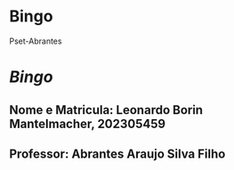 # Bingo
Pset-Abrantes

# *Bingo*
## Nome e Matricula: Leonardo Borin Mantelmacher, 202305459
## Professor: Abrantes Araujo Silva Filho


